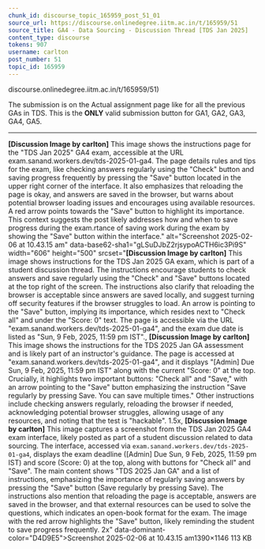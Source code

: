 ```yaml
---
chunk_id: discourse_topic_165959_post_51_01
source_url: https://discourse.onlinedegree.iitm.ac.in/t/165959/51
source_title: GA4 - Data Sourcing - Discussion Thread [TDS Jan 2025]
content_type: discourse
tokens: 907
username: carlton
post_number: 51
topic_id: 165959
---
```


discourse.onlinedegree.iitm.ac.in/t/165959/51)

The submission is on the Actual assignment page like for all the previous GAs in TDS. This is the **ONLY** valid submission button for GA1, GA2, GA3, GA4, GA5.

---

**[Discussion Image by carlton]** This image shows the instructions page for the "TDS Jan 2025" GA4 exam, accessible at the URL exam.sanand.workers.dev/tds-2025-01-ga4. The page details rules and tips for the exam, like checking answers regularly using the "Check" button and saving progress frequently by pressing the "Save" button located in the upper right corner of the interface. It also emphasizes that reloading the page is okay, and answers are saved in the browser, but warns about potential browser loading issues and encourages using available resources. A red arrow points towards the "Save" button to highlight its importance. This context suggests the post likely addresses how and when to save progress during the exam.rtance of saving work during the exam by showing the "Save" button within the interface." alt="Screenshot 2025-02-06 at 10.43.15 am" data-base62-sha1="gLSuDJbZ2rjsypoACTH6ic3Pi9S" width="606" height="500" srcset="**[Discussion Image by carlton]** This image shows instructions for the TDS Jan 2025 GA exam, which is part of a student discussion thread. The instructions encourage students to check answers and save regularly using the "Check" and "Save" buttons located at the top right of the screen. The instructions also clarify that reloading the browser is acceptable since answers are saved locally, and suggest turning off security features if the browser struggles to load. An arrow is pointing to the "Save" button, implying its importance, which resides next to "Check all" and under the "Score: 0" text. The page is accessible via the URL "exam.sanand.workers.dev/tds-2025-01-ga4", and the exam due date is listed as "Sun, 9 Feb, 2025, 11:59 pm IST"., **[Discussion Image by carlton]** This image shows the instructions for the TDS 2025 Jan GA assessment and is likely part of an instructor's guidance. The page is accessed at "exam.sanand.workers.dev/tds-2025-01-ga4", and it displays "[Admin] Due Sun, 9 Feb, 2025, 11:59 pm IST" along with the current "Score: 0" at the top. Crucially, it highlights two important buttons: "Check all" and "Save," with an arrow pointing to the "Save" button emphasizing the instruction "Save regularly by pressing Save. You can save multiple times." Other instructions include checking answers regularly, reloading the browser if needed, acknowledging potential browser struggles, allowing usage of any resources, and noting that the test is "hackable". 1.5x, **[Discussion Image by carlton]** This image captures a screenshot from the TDS Jan 2025 GA4 exam interface, likely posted as part of a student discussion related to data sourcing. The interface, accessed via `exam.sanand.workers.dev/tds-2025-01-ga4`, displays the exam deadline ([Admin] Due Sun, 9 Feb, 2025, 11:59 pm IST) and score (Score: 0) at the top, along with buttons for "Check all" and "Save". The main content shows "TDS 2025 Jan GA" and a list of instructions, emphasizing the importance of regularly saving answers by pressing the "Save" button (Save regularly by pressing Save). The instructions also mention that reloading the page is acceptable, answers are saved in the browser, and that external resources can be used to solve the questions, which indicates an open-book format for the exam. The image with the red arrow highlights the "Save" button, likely reminding the student to save progress frequently. 2x" data-dominant-color="D4D9E5">Screenshot 2025-02-06 at 10.43.15 am1390×1146 113 KB
